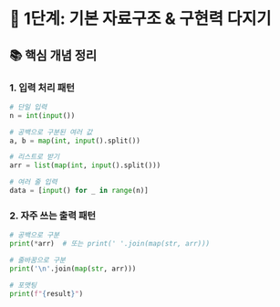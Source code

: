 # 🧩 1단계: 기본 자료구조 & 구현력 다지기

## 📚 핵심 개념 정리

### 1. 입력 처리 패턴

```python
# 단일 입력
n = int(input())

# 공백으로 구분된 여러 값
a, b = map(int, input().split())

# 리스트로 받기
arr = list(map(int, input().split()))

# 여러 줄 입력
data = [input() for _ in range(n)]
```

### 2. 자주 쓰는 출력 패턴

```python
# 공백으로 구분
print(*arr)  # 또는 print(' '.join(map(str, arr)))

# 줄바꿈으로 구분
print('\n'.join(map(str, arr)))

# 포맷팅
print(f"{result}")
```
